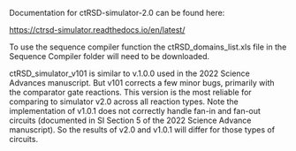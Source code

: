 Documentation for ctRSD-simulator-2.0 can be found here:

https://ctrsd-simulator.readthedocs.io/en/latest/

To use the sequence compiler function the ctRSD_domains_list.xls file in the Sequence Compiler folder will need to be downloaded.

ctRSD_simulator_v101 is similar to v.1.0.0 used in the 2022 Science Advances manuscript. But v101 corrects a few minor bugs, primarily with the comparator gate reactions.
This version is the most reliable for comparing to simulator v2.0 across all reaction types. Note the implementation of v1.0.1 does not correctly handle fan-in and fan-out circuits (documented in SI Section 5 of the 2022 Science Advance manuscript).
So the results of v2.0 and v1.0.1 will differ for those types of circuits. 
